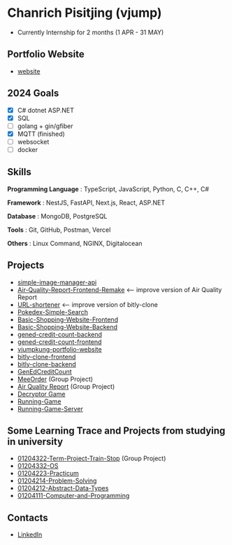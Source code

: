 # Chanrich Pisitjing (vjump)

- Currently Internship for 2 months (1 APR - 31 MAY)

## Portfolio Website
- [website](https://vjumpkung.github.io/)

## 2024 Goals

- [x] C# dotnet ASP.NET
- [x] SQL
- [ ] golang + gin/gfiber
- [x] MQTT (finished)
- [ ] websocket
- [ ] docker

## Skills
**Programming Language** : TypeScript, JavaScript, Python, C, C++, C#

**Framework** : NestJS, FastAPI, Next.js, React, ASP.NET

**Database** : MongoDB, PostgreSQL

**Tools** : Git, GitHub, Postman, Vercel

**Others** : Linux Command, NGINX, Digitalocean

## Projects

- [simple-image-manager-api](https://github.com/vjumpkung/simple_image_manager_api)
- [Air-Quality-Report-Frontend-Remake](https://github.com/Vjumpkung/Air-Quality-Report-Frontend-Remake) <-- improve version of Air Quality Report
- [URL-shortener](https://github.com/Vjumpkung/vjump-short-url) <-- improve version of bitly-clone
- [Pokedex-Simple-Search](https://github.com/Vjumpkung/simple-pokedex-vite-react)
- [Basic-Shopping-Website-Frontend](https://github.com/Vjumpkung/basic-shopping-website-frontend/)
- [Basic-Shopping-Website-Backend](https://github.com/Vjumpkung/basic-shopping-website-backend/)
- [gened-credit-count-backend](https://github.com/Vjumpkung/gened-credit-count-backend)
- [gened-credit-count-frontend](https://github.com/Vjumpkung/gened-credit-count-frontend)
- [vjumpkung-portfolio-website](https://github.com/vjumpkung/vjumpkung.github.io)
- [bitly-clone-frontend](https://github.com/Vjumpkung/bitly-clone-frontend)
- [bitly-clone-backend](https://github.com/Vjumpkung/bitly-clone-backend)
- [GenEdCreditCount](https://github.com/Vjumpkung/GenEdCreditCount)
- [MeeOrder](https://github.com/meeorder/meeorder-backend) (Group Project)
- [Air Quality Report](https://github.com/Vjumpkung/air-quality-report-backend) (Group Project)
- [Decryptor Game](https://github.com/Vjumpkung/decryptor_game)
- [Running-Game](https://github.com/Vjumpkung/Running-Game)
- [Running-Game-Server](https://github.com/Vjumpkung/Running-Game-Server)


## Some Learning Trace and Projects from studying in university

- [01204322-Term-Project-Train-Stop](https://github.com/Vjumpkung/01204322-Term-Project-Train-Stop) (Group Project)
- [01204332-OS](https://github.com/Vjumpkung/markdown_summary)
- [01204223-Practicum](https://github.com/Vjumpkung/practicum_final)
- [01204214-Problem-Solving](https://github.com/Vjumpkung/01204214-Problem-Solving)
- [01204212-Abstract-Data-Types](https://github.com/Vjumpkung/Abstract-Data-Types)
- [01204111-Computer-and-Programming](https://github.com/Vjumpkung/01204111)

## Contacts

- [LinkedIn](https://www.linkedin.com/in/chanrichpisitjing/) 
